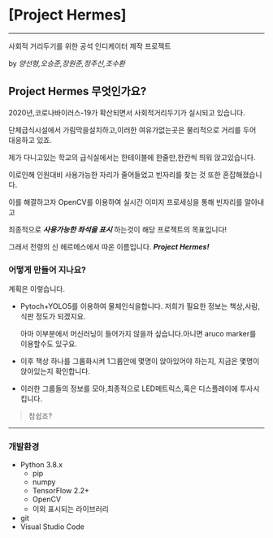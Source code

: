# [Project Hermes]
***

사회적 거리두기를 위한 공석 인디케이터 제작 프로젝트

by _양선형,오승준,장원준,정주신,조수환_

## Project Hermes 무엇인가요?

2020년,코로나바이러스-19가 확산되면서 사회적거리두기가 실시되고 있습니다.

단체급식시설에서 가림막을설치하고,이러한 여유가없는곳은 물리적으로 거리를 두어 대응하고 있죠.


제가 다니고있는 학교의 급식실에서는 한테이블에 한줄만,한칸씩 띄워 앉고있습니다.


이로인해 인원대비 사용가능한 자리가 줄어들었고 빈자리를 찾는 것 또한 혼잡해졌습니다.


이를 해결하고자 OpenCV를 이용하여 실시간 이미지 프로세싱을 통해 빈자리를 알아내고


최종적으로 ***사용가능한 좌석을 표시*** 하는것이 해당 프로젝트의 목표입니다!


그래서 전령의 신 헤르메스에서 따온 이름입니다. ***Project Hermes!***

### 어떻게 만들어 지나요?
계획은 이렇습니다.

* Pytoch+YOLO5를 이용하여 물체인식을합니다. 저희가 필요한 정보는 책상,사람,식판 정도가 되겠지요.

  아마 이부분에서 머신러닝이 들어가지 않을까 싶습니다.아니면 aruco marker를 이용할수도 있구요.

* 이후 책상 하나를 그룹화시켜 1그룹안에 몇명이 앉아있어야 하는지, 지금은 몇명이 앉아있는지 확인합니다.

* 이러한 그룹들의 정보를 모아,최종적으로 LED메트릭스,혹은 디스플레이에 투사시킵니다.

> 참쉽죠?

***

### 개발환경


- Python 3.8.x
  - pip
  - numpy
  - TensorFlow 2.2+
  - OpenCV
  - 이외 표시되는 라이브러리
- git
- Visual Studio Code
